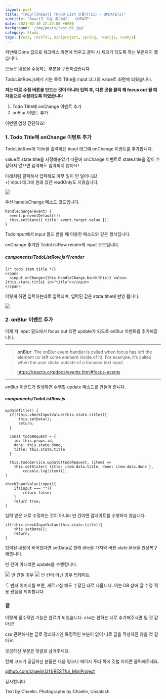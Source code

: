 ```yaml
---
layout: post
title: "[REST][React] TO-DO List 만들기(11) - UPDATE(2)"
subtitle: "React로 기능 추가하기 - UDPATE"
date: 2021-03-30 22:37:00 +0900
background: '/img/posts/rest-02.jpg'
category: Study
tags: [rest, restful, miniproject, spring, reactjs, nodejs]
---
```

저번에 Done 값으로 체크박스 화면에 띄우고 클릭 시 체크가 되도록 하는 부분까지 했습니다.

오늘은 내용을 수정하는 부분을 구현하겠습니다.

TodoListRow.js에서 저는 목록 Title을 input 태그의 value로 화면에 띄웠습니다.

**저는 따로 수정 버튼을 만드는 것이 아니라 입력 후, 다른 곳을 클릭 해 focus out 될 때 자동으로 수정되도록 하였습니다**

1. Todo Title에 onChange 이벤트 추가
2. onBlur 이벤트 추가

이번엔 엄청 간단하죠!

### 1. Todo Title에 onChange 이벤트 추가
TodoListRow에 Title을 출력하던 input 태그에 onChange 이벤트를 추가합니다.

value로 state.title을 지정해놓았기 때문에 onChange 이벤트로 state.title을 같이 수정하지 않으면 입력해도 입력되지 않아요!

아래처럼 클릭해서 입력해도 아무 일이 안 일어나죠!   
+) input 태그에 원래 있던 readOnly도 지웠습니다.

<img class="img-fluid" src="/img/posts/inPost/rest-12-01.gif">

우선 handleChange 메소드 코드입니다.

```
handleChange(event) {
  event.preventDefault();
  this.setState({ title: event.target.value });
}
```

TodoInput에서 input 필드 받을 때 이용한 메소드와 같은 형식입니다.

onChange 추가한 TodoListRow render의 input 코드입니다.

##### components/TodoListRow.js의 render
```
{/* todo item title */}
<span>
  <input onChange={this.handleChange.bind(this)} value={this.state.title} id="title"></input>
</span>
```

이렇게 하면 입력하는데로 입력되며, 입력된 값은 state.title에 반영 됩니다.

<img class="img-fluid" src="/img/posts/inPost/rest-12-02.gif">

### 2. onBlur 이벤트 추가
이제 저 input 필드에서 focus out 되면 update가 되도록 onBlur 이벤트를 추가해줍니다.

*****

> **onBlur**: The onBlur event handler is called when focus has left the element (or left some element inside of it). For example, it’s called when the user clicks outside of a focused text input.

> https://reactjs.org/docs/events.html#focus-events

*****

onBlur 이벤드가 발생하면 수행할 update 메소드를 만들어 줍니다.

##### components/TodoListRow.js
```
updateTitle() {
  if(!this.checkInputValue(this.state.title)){
      this.setData();
      return;
  }

  const todoRequest = {
    id: this.props.id,
    done: this.state.done,
    title: this.state.title
  }

  this.todoService.update(todoRequest, (item) => 
    this.setState({ titld: item.data.title, done: item.data.done }, 
        console.log(item)));
}

checkInputValue(input){
    if(input === ""){
        return false;
    }
    return true;
}
```

입력 받은 대로 수정하는 것이 아니라 빈 칸이면 업데이트를 수행하지 않습니다.

```
if(!this.checkInputValue(this.state.title)){
    this.setData();
    return;
}
```

입력된 내용이 비어있다면 setData로 원래 title을 가져와 바뀐 state.title을 원상복구 해줍니다.

빈 칸이 아니라면 update를 수행합니다.

<img class="img-fluid" src="/img/posts/inPost/rest-12-03.gif">
<span class="caption text-muted">빈 칸일 경우</span>

<img class="img-fluid" src="/img/posts/inPost/rest-12-04.gif">
<span class="caption text-muted">빈 칸이 아닌 경우 업데이트</span>

두 번째 이미지를 보면, 새로고침 해도 수정된 대로 나옵니다. 이는 DB 상에 잘 수정 적용 됐음을 의미합니다.

### 끝
이렇게 필수적인 기능은 완료가 되었습니다. css는 원하는 데로 추가해주시면 될 것 같아요!

css 관련해서는 글로 정리하기엔 특징적인 부분이 없어 따로 글을 작성하진 않을 것 같아요.

궁금하신 부분은 댓글로 남겨주세요.

전체 코드가 궁금하신 분들은 다음 링크나 페이지 푸터 쪽에 깃헙 아이콘 클릭해주세요.

<a href="https://github.com/chaelin1211/RESTful_MiniProject">github.com/chaelin1211/RESTful_MiniProject</a>

감사합니다.

<p class = "placeholder">Text by Chaelin. Photographs by Chaelin, Unsplash.</p>